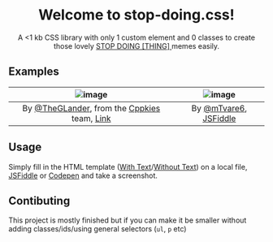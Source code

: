 <div align="center">
  <h1>Welcome to stop-doing.css!</h1>
  <p> A <1 kb CSS library with only 1 custom element and 0 classes to create those lovely <a href="https://reddit.com/r/StopDoingScience"> STOP DOING [THING] </a> memes easily.
</div>

## Examples

|                  ![image](https://user-images.githubusercontent.com/76597257/128071823-813206cc-a1a4-4308-b6bf-e7c2c314de40.png)                  | ![image](https://user-images.githubusercontent.com/76597257/128029730-62e9ca61-da13-4cdd-b6bb-d4d4dbe8ad56.png) |
|:-------------------------------------------------------------------------------------------------------------------------------------------------:|:---------------------------------------------------------------------------------------------------------------:|
| By [@TheGLander](https://glander.club), from the [Cppkies](https://github.com/Cppkies-Team/Cppkies) team, [Link](https://glander.club/STOPDOING/) |             By [@mTvare6](https://github.com/mTvare6), [JSFiddle](https://jsfiddle.net/r1xd39hv/3/)             |

## Usage

Simply fill in the HTML template ([With Text](https://github.com/Gitleptune/stop-doing.css/blob/main/template-full.html)/[Without Text](https://github.com/Gitleptune/stop-doing.css/blob/main/template-empty.html)) on a local file, [JSFiddle](https://jsfiddle.net/fqeLcwdy/) or [Codepen](https://codepen.io/bravesimp/pen/qBmQaXe) and take a screenshot.

## Contibuting

This project is mostly finished but if you can make it be smaller without adding classes/ids/using general selectors (`ul`, `p` etc)
